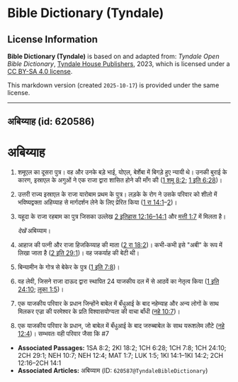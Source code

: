 # Bible Dictionary (Tyndale)

## License Information

**Bible Dictionary (Tyndale)** is based on and adapted from: _Tyndale Open Bible Dictionary_, [Tyndale House Publishers](https://tyndaleopenresources.com/), 2023, which is licensed under a [CC BY-SA 4.0 license](https://creativecommons.org/licenses/by-sa/4.0/legalcode.en).

This markdown version (created `2025-10-17`) is provided under the same license.



--------------------------------

## अबिय्याह (id: 620586)

अबिय्याह
========

1. शमूएल का दूसरा पुत्र। वह और उनके बड़े भाई, योएल, बेर्शेबा में बिगड़े हुए न्यायी थे। उनकी बुराई के कारण, इस्राएल के अगुओं ने एक राजा द्वारा शासित होने की माँग की ([1 शमू 8:2](https://ref.ly/1Sam8:2); [1 इति 6:28](https://ref.ly/1Chr6:28))।
2. उत्तरी राज्य इस्राएल के राजा यारोबाम प्रथम के पुत्र। लड़के के रोग ने उसके परिवार को शीलो में भविष्यद्वक्ता अहिय्याह से मार्गदर्शन लेने के लिए प्रेरित किया ([1 रा 14:1](https://ref.ly/1Kgs14:1-1Kgs14:2)–[2](https://ref.ly/1Kgs14:1-1Kgs14:2))।
3. यहूदा के राजा रहबाम का पुत्र जिसका उल्लेख [2 इतिहास 12:16–14:1](https://ref.ly/2Chr12:16-2Chr14:1) और [मत्ती 1:7](https://ref.ly/Matt1:7) में मिलता है।

    *देखें* अबिय्याम।

4. आहाज की पत्नी और राजा हिजकिय्याह की माता ([2 रा 18:2](https://ref.ly/2Kgs18:2))। कभी\-कभी इसे "अबी" के रूप में लिखा जाता है ([2 इति 29:1](https://ref.ly/2Chr29:1))। वह जकर्याह की बेटी थी।
5. बिन्यामीन के गोत्र से बेकेर के पुत्र ([1 इति 7:8](https://ref.ly/1Chr7:8))।
6. वह लेवी, जिसने राजा दाऊद द्वारा स्थापित 24 याजकीय दल में से आठवें का नेतृत्व किया ([1 इति 24:10](https://ref.ly/1Chr24:10); [लूका 1:5](https://ref.ly/Luke1:5))।
7. एक याजकीय परिवार के प्रधान जिन्होंने बाबेल में बँधुआई के बाद नहेम्याह और अन्य लोगों के साथ मिलकर एज्रा की परमेश्वर के प्रति विश्वासयोग्यता की वाचा बाँधी ([नहे 10:7](https://ref.ly/Neh10:7))।
8. एक याजकीय परिवार के प्रधान, जो बाबेल में बँधुआई के बाद जरुब्बाबेल के साथ यरूशलेम लौटे ([नहे 12:4](https://ref.ly/Neh12:4))। सम्भवतः वही परिवार जैसा कि \#7

* **Associated Passages:** 1SA 8:2; 2KI 18:2; 1CH 6:28; 1CH 7:8; 1CH 24:10; 2CH 29:1; NEH 10:7; NEH 12:4; MAT 1:7; LUK 1:5; 1KI 14:1–1KI 14:2; 2CH 12:16–2CH 14:1
* **Associated Articles:** अबिय्याम (ID: `620587@TyndaleBibleDictionary`)

